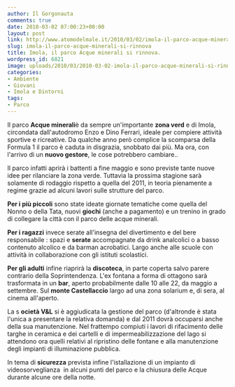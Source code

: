 ```yaml
---
author: Il Gorgonauta
comments: true
date: 2010-03-02 07:00:23+00:00
layout: post
link: http://www.atomodelmale.it/2010/03/02/imola-il-parco-acque-minerali-si-rinnova/
slug: imola-il-parco-acque-minerali-si-rinnova
title: Imola, il parco Acque minerali si rinnova.
wordpress_id: 6821
image: uploads/2010/03/2010-03-02-imola-il-parco-acque-minerali-si-rinnova.jpg
categories:
- Ambiente
- Giovani
- Imola e Dintorni
tags:
- Parco
---
```


Il parco **Acque minerali**è da sempre un'importante **zona verd** e di  Imola, circondata dall'autodromo Enzo e Dino Ferrari, ideale per  compiere attività sportive e ricreative. Da qualche anno però complice  la scomparsa della Formula 1 il parco è caduta in disgrazia, snobbato  dai più. Ma ora, con l'arrivo di un **nuovo gestore**, le cose potrebbero cambiare..

Il parco infatti aprirà i battenti a fine maggio e sono previste tante nuove idee per rilanciare la zona verde. Tuttavia la prossima stagione sarà solamente di rodaggio rispetto a  quella del 2011, in teoria pienamente a regime  grazie ad  alcuni lavori sulle strutture del parco.

**Per i più piccoli** sono state ideate giornate tematiche come quella del Nonno o  della Tata, nuovi **giochi** (anche a pagamento) e un trenino in grado di collegare la città con il parco delle acque minerali.

**Per i ragazzi** invece serate all'insegna del divertimento e del bere  responsabile : spazi e **serate** accompagnate da drink analcolici o a basso  contenuto alcolico e da barman acrobatici. Largo anche alle scuole con  attività in collaborazione con gli istituti scolastici.

**Per gli adulti** infine riaprirà la **discoteca**, in parte coperta salvo parere contrario della Soprintendenza. L'ex fontana a forma di ottagono sarà trasformata in un **bar**, aperto probabilmente dalle 10 alle 22, da maggio a settembre. Sul **monte Castellaccio** largo ad una zona solarium e, di sera, al cinema all'aperto.

La s **ocietà V&L** si è aggiudicata la gestione del parco (d'altronde è stata l'unica a presentare la relativa domanda) e dal 2011 dovrà occuparsi anche della sua manutenzione. Nel frattempo compiuti i lavori di rifacimento delle targhe in ceramica e dei cartelli e di impermeabilizzazione del lago si attendono ora quelli relativi al ripristino delle fontane e alla manutenzione degli impianti di illuminazione pubblica.

In tema di **sicurezza** prevista infine l'istallazione di un impianto di videosorveglianza  in alcuni punti del parco e la chiusura delle Acque durante alcune ore della notte.
